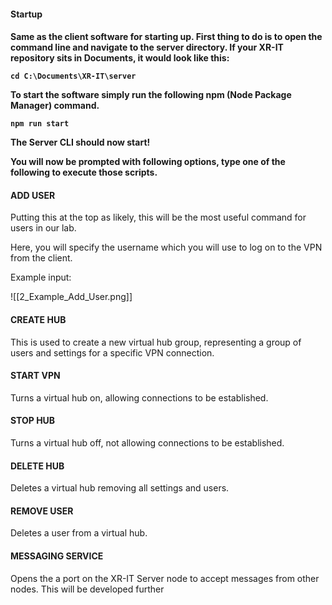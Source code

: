 <h4>Startup<h4>

Same as the client software for starting up. First thing to do is to open the command line and navigate to the server directory. If your XR-IT repository sits in Documents, it would look like this:

```
cd C:\Documents\XR-IT\server
```

To start the software simply run the following npm (Node Package Manager) command.

```
npm run start
```
The Server CLI should now start!

You will now be prompted with following options, type one of the following to execute those scripts.

<h4>ADD USER</h4>

Putting this at the top as likely, this will be the most useful command for users in our lab.

Here, you will specify the username which you will use to log on to the VPN from the client. 

Example input:

![[2_Example_Add_User.png]]

<h4>CREATE HUB</h4>

This is used to create a new virtual hub group, representing a group of users and settings for a specific VPN connection. 

<h4>START VPN</h4>

Turns a virtual hub on, allowing connections to be established.

<h4>STOP HUB</h4>

Turns a virtual hub off, not allowing connections to be established.

<h4>DELETE HUB</h4>

Deletes a virtual hub removing all settings and users.

<h4>REMOVE USER</h4>

Deletes a user from a virtual hub.

<h4>MESSAGING SERVICE</h4>

Opens the a port on the XR-IT Server node to accept messages from other nodes. This will be developed further